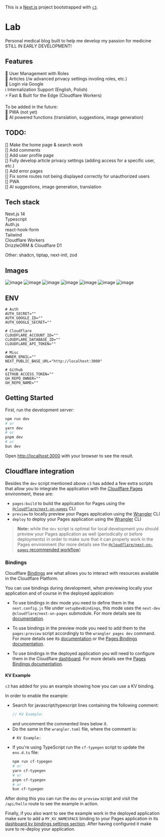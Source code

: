This is a [Next.js](https://nextjs.org/) project bootstrapped with [`c3`](https://developers.cloudflare.com/pages/get-started/c3).

# Lab
Personal medical blog built to help me develop my passion for medicine  
STILL IN EARLY DEVELOPMENT!  

## Features
👥 User Management with Roles  
📔 Articles (/w advanced privacy settings involing roles, etc.)  
🔐 Login via Google  
ℹ️ Internalization Support (English, Polish)  
⚡ Fast & Built for the Edge (Cloudflare Workers)  

To be added in the future:  
📱 PWA (not yet)  
🤖 AI powered functions (translation, suggestions, image generation)  

## TODO:  
[] Make the home page & search work  
[] Add comments  
[] Add user profile page  
[] Fully develop article privacy settings (adding access for a specific user, etc.)  
[] Add error pages  
[] Fix some routes not being displayed correctly for unauthorized users  
[] PWA  
[] AI suggestions, image generation, translation  


## Tech stack
Next.js 14  
Typescript  
Auth.js  
react-hook-form  
Tailwind  
Cloudflare Workers  
DrizzleORM & Cloudflare D1  

Other: shadcn, tiptap, next-intl, zod  
  
## Images
![image](https://github.com/user-attachments/assets/066e3363-f630-4270-8e76-24c6d506a944)
![image](https://github.com/user-attachments/assets/38b3d0f3-86fa-4e78-8f66-920a30db97ef)
![image](https://github.com/user-attachments/assets/0feea564-430f-4e30-b907-c13d1b3cddc2)
![image](https://github.com/user-attachments/assets/2e84140e-0870-49ad-82bc-155c9720840e)
![image](https://github.com/user-attachments/assets/15443dad-d6c8-4420-b504-ecc67469f6b5)
![image](https://github.com/user-attachments/assets/39ba87f5-d5af-42de-987e-aa761d84ec71)
![image](https://github.com/user-attachments/assets/b98136ba-0717-4e53-8de3-7011925d9256)


## ENV
```env
# Auth
AUTH_SECRET=""
AUTH_GOOGLE_ID=""
AUTH_GOOGLE_SECRET=""

# Cloudflare
CLOUDFLARE_ACCOUNT_ID=""
CLOUDFLARE_DATABASE_ID=""
CLOUDFLARE_API_TOKEN=""

# Misc
OWNER_EMAIL=""
NEXT_PUBLIC_BASE_URL="http://localhost:3000"

# Github
GITHUB_ACCESS_TOKEN=""
GH_REPO_OWNER=""
GH_REPO_NAME=""

```

## Getting Started

First, run the development server:

```bash
npm run dev
# or
yarn dev
# or
pnpm dev
# or
bun dev
```

Open [http://localhost:3000](http://localhost:3000) with your browser to see the result.

## Cloudflare integration

Besides the `dev` script mentioned above `c3` has added a few extra scripts that allow you to integrate the application with the [Cloudflare Pages](https://pages.cloudflare.com/) environment, these are:
  - `pages:build` to build the application for Pages using the [`@cloudflare/next-on-pages`](https://github.com/cloudflare/next-on-pages) CLI
  - `preview` to locally preview your Pages application using the [Wrangler](https://developers.cloudflare.com/workers/wrangler/) CLI
  - `deploy` to deploy your Pages application using the [Wrangler](https://developers.cloudflare.com/workers/wrangler/) CLI

> __Note:__ while the `dev` script is optimal for local development you should preview your Pages application as well (periodically or before deployments) in order to make sure that it can properly work in the Pages environment (for more details see the [`@cloudflare/next-on-pages` recommended workflow](https://github.com/cloudflare/next-on-pages/blob/05b6256/internal-packages/next-dev/README.md#recommended-workflow))

### Bindings

Cloudflare [Bindings](https://developers.cloudflare.com/pages/functions/bindings/) are what allows you to interact with resources available in the Cloudflare Platform.

You can use bindings during development, when previewing locally your application and of course in the deployed application:

- To use bindings in dev mode you need to define them in the `next.config.js` file under `setupDevBindings`, this mode uses the `next-dev` `@cloudflare/next-on-pages` submodule. For more details see its [documentation](https://github.com/cloudflare/next-on-pages/blob/05b6256/internal-packages/next-dev/README.md).

- To use bindings in the preview mode you need to add them to the `pages:preview` script accordingly to the `wrangler pages dev` command. For more details see its [documentation](https://developers.cloudflare.com/workers/wrangler/commands/#dev-1) or the [Pages Bindings documentation](https://developers.cloudflare.com/pages/functions/bindings/).

- To use bindings in the deployed application you will need to configure them in the Cloudflare [dashboard](https://dash.cloudflare.com/). For more details see the  [Pages Bindings documentation](https://developers.cloudflare.com/pages/functions/bindings/).

#### KV Example

`c3` has added for you an example showing how you can use a KV binding.

In order to enable the example:
- Search for javascript/typescript lines containing the following comment:
  ```ts
  // KV Example:
  ```
  and uncomment the commented lines below it.
- Do the same in the `wrangler.toml` file, where
  the comment is:
  ```
  # KV Example:
  ```
- If you're using TypeScript run the `cf-typegen` script to update the `env.d.ts` file:
  ```bash
  npm run cf-typegen
  # or
  yarn cf-typegen
  # or
  pnpm cf-typegen
  # or
  bun cf-typegen
  ```

After doing this you can run the `dev` or `preview` script and visit the `/api/hello` route to see the example in action.

Finally, if you also want to see the example work in the deployed application make sure to add a `MY_KV_NAMESPACE` binding to your Pages application in its [dashboard kv bindings settings section](https://dash.cloudflare.com/?to=/:account/pages/view/:pages-project/settings/functions#kv_namespace_bindings_section). After having configured it make sure to re-deploy your application.
